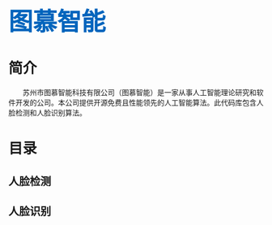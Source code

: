 <!DOCTYPE html>
<html>
<head>
<title>图慕智能</title>
</head>
<body>

<h1 style="color:rgb(0,101,189); font-size:xxx-large;">图慕智能</h1>
<!--
<p align="left"> <img alt="Logo" src="figure\logo.png", style="width:168px;"></p>
-->
<h1>简介</h1>
<p>&emsp;&emsp;苏州市图慕智能科技有限公司（图慕智能）是一家从事人工智能理论研究和软件开发的公司。本公司提供开源免费且性能领先的人工智能算法。此代码库包含人脸检测和人脸识别算法。</p>
<h1>目录</h1>
<h2>人脸检测</h2>
<h2>人脸识别</h2>
</body>
</html>